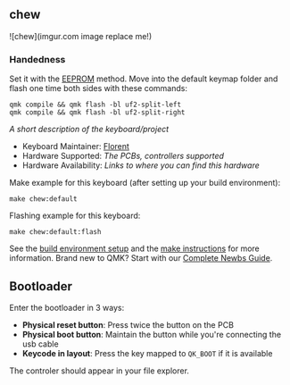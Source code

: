 ## chew

![chew](imgur.com image replace me!)


### Handedness

Set it with the [EEPROM](https://docs.qmk.fm/#/feature_split_keyboard?id=handedness-by-eeprom) method.
Move into the default keymap folder and flash one time both sides with these commands:

`qmk compile && qmk flash -bl uf2-split-left`  
`qmk compile && qmk flash -bl uf2-split-right`


_A short description of the keyboard/project_

- Keyboard Maintainer: [Florent](https://github.com/flinguenheld/)
- Hardware Supported: _The PCBs, controllers supported_
- Hardware Availability: _Links to where you can find this hardware_

Make example for this keyboard (after setting up your build environment):

    make chew:default

Flashing example for this keyboard:

    make chew:default:flash

See the [build environment setup](https://docs.qmk.fm/#/getting_started_build_tools) and the [make instructions](https://docs.qmk.fm/#/getting_started_make_guide) for more information. Brand new to QMK? Start with our [Complete Newbs Guide](https://docs.qmk.fm/#/newbs).

## Bootloader

Enter the bootloader in 3 ways:

- **Physical reset button**: Press twice the button on the PCB
- **Physical boot button**: Maintain the button while you're connecting the usb cable
- **Keycode in layout**: Press the key mapped to `QK_BOOT` if it is available

The controler should appear in your file explorer.
